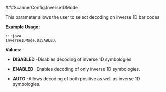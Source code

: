 ###ScannerConfig.Inverse1DMode

This parameter allows the user to select decoding on inverse 1D bar codes.

 

**Example Usage:**
	
	:::java	
	Inverse1DMode.DISABLED;


**Values:**

* **DISABLED** -Disables decoding of inverse 1D symbologies

* **ENABLED** -Enables decoding of only inverse 1D symbologies.

* **AUTO** -Allows decoding of both positive as well as inverse 1D symbologies.

